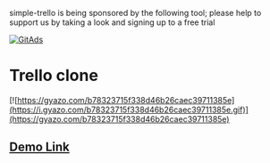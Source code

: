 simple-trello is being sponsored by the following tool; please help to support us by taking a look and signing up to a free trial

<a href="https://tracking.gitads.io/?repo=simple-trello"> <img src="https://images.gitads.io/simple-trello" alt="GitAds"/> </a>

# Trello clone

[![https://gyazo.com/b78323715f338d46b26caec39711385e](https://i.gyazo.com/b78323715f338d46b26caec39711385e.gif)](https://gyazo.com/b78323715f338d46b26caec39711385e)
## [Demo Link](https://trello-copy-ddiaorohmd.now.sh)
